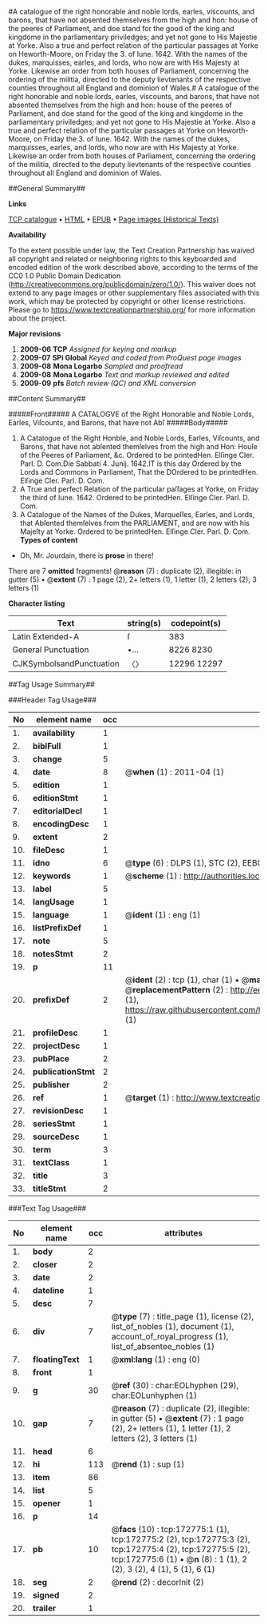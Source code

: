 #A catalogue of the right honorable and noble lords, earles, viscounts, and barons, that have not absented themselves from the high and hon: house of the peeres of Parliament, and doe stand for the good of the king and kingdome in the parliamentary priviledges; and yet not gone to His Majestie at Yorke. Also a true and perfect relation of the particular passages at Yorke on Heworth-Moore, on Friday the 3. of Iune. 1642. With the names of the dukes, marquisses, earles, and lords, who now are with His Majesty at Yorke. Likewise an order from both houses of Parliament, concerning the ordering of the militia, directed to the deputy lievtenants of the respective counties throughout all England and dominion of Wales.#
A catalogue of the right honorable and noble lords, earles, viscounts, and barons, that have not absented themselves from the high and hon: house of the peeres of Parliament, and doe stand for the good of the king and kingdome in the parliamentary priviledges; and yet not gone to His Majestie at Yorke. Also a true and perfect relation of the particular passages at Yorke on Heworth-Moore, on Friday the 3. of Iune. 1642. With the names of the dukes, marquisses, earles, and lords, who now are with His Majesty at Yorke. Likewise an order from both houses of Parliament, concerning the ordering of the militia, directed to the deputy lievtenants of the respective counties throughout all England and dominion of Wales.

##General Summary##

**Links**

[TCP catalogue](http://www.ota.ox.ac.uk/tcp/)  • 
[HTML](http://tei.it.ox.ac.uk/tcp/Texts-HTML/free/A78/A78342.html)  • 
[EPUB](http://tei.it.ox.ac.uk/tcp/Texts-EPUB/free/A78/A78342.epub) • 
[Page images (Historical Texts)](https://historicaltexts.jisc.ac.uk/eebo-47682816e)

**Availability**

To the extent possible under law, the Text Creation Partnership has waived all copyright and related or neighboring rights to this keyboarded and encoded edition of the work described above, according to the terms of the CC0 1.0 Public Domain Dedication (http://creativecommons.org/publicdomain/zero/1.0/). This waiver does not extend to any page images or other supplementary files associated with this work, which may be protected by copyright or other license restrictions. Please go to https://www.textcreationpartnership.org/ for more information about the project.

**Major revisions**

1. __2009-06__ __TCP__ *Assigned for keying and markup*
1. __2009-07__ __SPi Global__ *Keyed and coded from ProQuest page images*
1. __2009-08__ __Mona Logarbo__ *Sampled and proofread*
1. __2009-08__ __Mona Logarbo__ *Text and markup reviewed and edited*
1. __2009-09__ __pfs__ *Batch review (QC) and XML conversion*

##Content Summary##

#####Front#####
A CATALOGVE of the Right Honorable and Noble Lords, Earles, Viſcounts, and Barons, that have not Abſ
#####Body#####

1. A Catalogue of the Right Honble, and Noble Lords, Earles, Viſcounts, and Barons, that have not abſented themſelves from the high and Hon: Houſe of the Peeres of Parliament, &c.
Ordered to be printedHen. Elſinge Cler. Parl. D. Com.Die Sabbati 4. Junij. 1642.IT is this day Ordered by the Lords and Commons in Parliament, That the DOrdered to be printedHen. Elſinge Cler. Parl. D. Com.
1. A True and perfect Relation of the particular paſſages at Yorke, on Friday the third of Iune. 1642.
Ordered to be printedHen. Elſinge Cler. Parl. D. Com.
1. A Catalogue of the Names of the Dukes, Marqueſſes, Earles, and Lords, that Abſented themſelves from the PARLIAMENT, and are now with his Majeſty at Yorke.
Ordered to be printedHen. Elſinge Cler. Parl. D. Com.
**Types of content**

  * Oh, Mr. Jourdain, there is **prose** in there!

There are 7 **omitted** fragments! 
 @__reason__ (7) : duplicate (2), illegible: in gutter (5)  •  @__extent__ (7) : 1 page (2), 2+ letters (1), 1 letter (1), 2 letters (2), 3 letters (1)

**Character listing**


|Text|string(s)|codepoint(s)|
|---|---|---|
|Latin Extended-A|ſ|383|
|General Punctuation|•…|8226 8230|
|CJKSymbolsandPunctuation|〈〉|12296 12297|

##Tag Usage Summary##

###Header Tag Usage###

|No|element name|occ|attributes|
|---|---|---|---|
|1.|__availability__|1||
|2.|__biblFull__|1||
|3.|__change__|5||
|4.|__date__|8| @__when__ (1) : 2011-04 (1)|
|5.|__edition__|1||
|6.|__editionStmt__|1||
|7.|__editorialDecl__|1||
|8.|__encodingDesc__|1||
|9.|__extent__|2||
|10.|__fileDesc__|1||
|11.|__idno__|6| @__type__ (6) : DLPS (1), STC (2), EEBO-CITATION (1), OCLC (1), VID (1)|
|12.|__keywords__|1| @__scheme__ (1) : http://authorities.loc.gov/ (1)|
|13.|__label__|5||
|14.|__langUsage__|1||
|15.|__language__|1| @__ident__ (1) : eng (1)|
|16.|__listPrefixDef__|1||
|17.|__note__|5||
|18.|__notesStmt__|2||
|19.|__p__|11||
|20.|__prefixDef__|2| @__ident__ (2) : tcp (1), char (1)  •  @__matchPattern__ (2) : ([0-9\-]+):([0-9IVX]+) (1), (.+) (1)  •  @__replacementPattern__ (2) : http://eebo.chadwyck.com/downloadtiff?vid=$1&page=$2 (1), https://raw.githubusercontent.com/textcreationpartnership/Texts/master/tcpchars.xml#$1 (1)|
|21.|__profileDesc__|1||
|22.|__projectDesc__|1||
|23.|__pubPlace__|2||
|24.|__publicationStmt__|2||
|25.|__publisher__|2||
|26.|__ref__|1| @__target__ (1) : http://www.textcreationpartnership.org/docs/. (1)|
|27.|__revisionDesc__|1||
|28.|__seriesStmt__|1||
|29.|__sourceDesc__|1||
|30.|__term__|3||
|31.|__textClass__|1||
|32.|__title__|3||
|33.|__titleStmt__|2||


###Text Tag Usage###

|No|element name|occ|attributes|
|---|---|---|---|
|1.|__body__|2||
|2.|__closer__|2||
|3.|__date__|2||
|4.|__dateline__|1||
|5.|__desc__|7||
|6.|__div__|7| @__type__ (7) : title_page (1), license (2), list_of_nobles (1), document (1), account_of_royal_progress (1), list_of_absentee_nobles (1)|
|7.|__floatingText__|1| @__xml:lang__ (1) : eng (0)|
|8.|__front__|1||
|9.|__g__|30| @__ref__ (30) : char:EOLhyphen (29), char:EOLunhyphen (1)|
|10.|__gap__|7| @__reason__ (7) : duplicate (2), illegible: in gutter (5)  •  @__extent__ (7) : 1 page (2), 2+ letters (1), 1 letter (1), 2 letters (2), 3 letters (1)|
|11.|__head__|6||
|12.|__hi__|113| @__rend__ (1) : sup (1)|
|13.|__item__|86||
|14.|__list__|5||
|15.|__opener__|1||
|16.|__p__|14||
|17.|__pb__|10| @__facs__ (10) : tcp:172775:1 (1), tcp:172775:2 (2), tcp:172775:3 (2), tcp:172775:4 (2), tcp:172775:5 (2), tcp:172775:6 (1)  •  @__n__ (8) : 1 (1), 2 (2), 3 (2), 4 (1), 5 (1), 6 (1)|
|18.|__seg__|2| @__rend__ (2) : decorInit (2)|
|19.|__signed__|2||
|20.|__trailer__|1||
